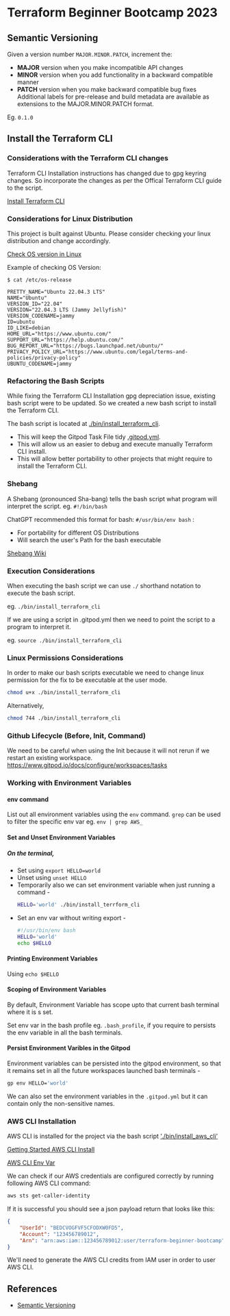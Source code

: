 # Terraform Beginner Bootcamp 2023

## Semantic Versioning

Given a version number `MAJOR.MINOR.PATCH`, increment the:

- **MAJOR** version when you make incompatible API changes
- **MINOR** version when you add functionality in a backward compatible manner
- **PATCH** version when you make backward compatible bug fixes
Additional labels for pre-release and build metadata are available as extensions to the MAJOR.MINOR.PATCH format.

Eg. `0.1.0`

## Install the Terraform CLI

### Considerations with the Terraform CLI changes
Terraform CLI Installation instructions has changed due to gpg keyring changes. So incorporate the changes as per the Offical Terraform CLI guide to the script.

[Install Terraform CLI](https://developer.hashicorp.com/terraform/tutorials/aws-get-started/install-cli)

### Considerations for Linux Distribution
This project is built against Ubuntu.
Please consider checking your linux distribution and change accordingly.

[Check OS version in Linux](https://www.cyberciti.biz/faq/how-to-check-os-version-in-linux-command-line/)

Example of checking OS Version:
```
$ cat /etc/os-release 

PRETTY_NAME="Ubuntu 22.04.3 LTS"
NAME="Ubuntu"
VERSION_ID="22.04"
VERSION="22.04.3 LTS (Jammy Jellyfish)"
VERSION_CODENAME=jammy
ID=ubuntu
ID_LIKE=debian
HOME_URL="https://www.ubuntu.com/"
SUPPORT_URL="https://help.ubuntu.com/"
BUG_REPORT_URL="https://bugs.launchpad.net/ubuntu/"
PRIVACY_POLICY_URL="https://www.ubuntu.com/legal/terms-and-policies/privacy-policy"
UBUNTU_CODENAME=jammy
```

### Refactoring the Bash Scripts
While fixing the Terraform CLI Installation gpg depreciation issue, existing bash script were to be updated. So we created a new bash script to install the Terraform CLI.

The bash script is located at [./bin/install_terraform_cli](./bin/install_terraform_cli).

- This will keep the Gitpod Task File tidy [.gitpod.yml](.gitpod.yml).
- This will allow us an easier to debug and execute manually Terraform CLI install.
- This will allow better portability to other projects that might require to install the Terraform CLI.

### Shebang

A Shebang (pronounced Sha-bang) tells the bash script what program will interpret the script. eg. `#!/bin/bash`

ChatGPT recommended this format for bash: `#/usr/bin/env bash` :
- For portability for different OS Distributions
- Will search the user's Path for the bash executable

[Shebang Wiki](https://en.wikipedia.org/wiki/Shebang_(Unix))

### Execution Considerations

When executing the bash script we can use `./` shorthand notation to execute the bash script.

eg. `./bin/install_terraform_cli`

If we are using a script in .gitpod.yml then we need to point the script to a program to interpret it.

eg. `source ./bin/install_terraform_cli`

### Linux Permissions Considerations

In order to make our bash scripts executable we need to change linux permission for the fix to be executable at the user mode.

```sh
chmod u+x ./bin/install_terraform_cli
```

Alternatively,
```sh
chmod 744 ./bin/install_terraform_cli
```

### Github Lifecycle (Before, Init, Command)
We need to be careful when using the Init because it will not rerun if we restart an existing workspace.
https://www.gitpod.io/docs/configure/workspaces/tasks

### Working with Environment Variables

#### env command

List out all environment variables using the `env` command.
`grep` can be used to filter the specific env var eg. `env | grep AWS_`

#### Set and Unset Environment Variables

##### On the terminal,
- Set using `export HELLO=world`
- Unset using `unset HELLO`
- Temporarily also we can set environment variable when just running a command - 
    ```sh
    HELLO='world' ./bin/install_terrform_cli
    ```
- Set an env var without writing export -
    ```sh
    #!/usr/bin/env bash
    HELLO='world'
    echo $HELLO
    ```
#### Printing Environment Variables

Using `echo $HELLO`

#### Scoping of Environment Variables

By default, Environment Variable has scope upto that current bash terminal where it is s set.

Set env var in the bash profile eg. `.bash_profile`, if you require to persists the env variable in all the bash terminals.

#### Persist Environment Varibles in the Gitpod

Environment variables can be persisted into the gitpod environment, so that it remains set in all the future workspaces launched bash terminals -

```sh
gp env HELLO='world'
```

We can also set the environment variables in the `.gitpod.yml` but it can contain only the non-sensitive names. 

### AWS CLI Installation

AWS CLI is installed for the project via the bash script ['./bin/install_aws_cli'](./bin/install_aws_cli)

[Getting Started AWS CLI Install](https://docs.aws.amazon.com/cli/latest/userguide/getting-started-install.html)

[AWS CLI Env Var](https://docs.aws.amazon.com/cli/latest/userguide/cli-configure-envvars.html)

We can check if our AWS credentials are configured correctly by running following AWS CLI command:
```sh
aws sts get-caller-identity
```

If it is successful you should see a json payload return that looks like this:
```json
{
    "UserId": "BEDCVOGFVF5CFODXW0FD5",
    "Account": "123456789012",
    "Arn": "arn:aws:iam::123456789012:user/terraform-beginner-bootcamp"
}
```

We'll need to generate the AWS CLI credits from IAM user in order to user AWS CLI. 

## References
- [Semantic Versioning](https://semver.org/)
